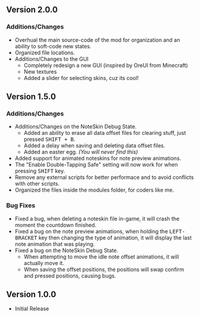 <!-- ## Version 2.0.0 (Pre-Release)
### Additions/Changes
- Overhual the main source-code of the mod for organization and an ability to soft-code new states.
- Organized some file locations.
- Additions/Changes on the NoteSkin State.
     - Added a display icon background to make it easier to see.
     - Change the highlight icon to match the newer display icon.
     - Change the NoteSkin State title format.
- Added the support for splash skins.
     - Added a display offsets for x, y, and size of the icon to modify the `display.json` for splash skins.
- Added a new setting "Disable Display Animation", which is self-explanatory in its name.
- Added an at-selector for the `preview.json`; just look at the `AT-SELECTOR DOCS.md` in the json folder.
- Added some new sounds.

> [!NOTE]
> The Noteskin Debug State is temporarily removed becuase. I wanna rush it out becuase it has been 4 months without an update, so cut me some slack. This will be re-added back in the version `2.0.0 (Release)`. -->

## Version 2.0.0
### Additions/Changes
- Overhual the main source-code of the mod for organization and an ability to soft-code new states.
- Organized file locations.
- Additions/Changes to the GUI 
     - Completely redesign a new GUI (inspired by OreUI from Minecraft)
     - New textures
     - Added a slider for selecting skins, cuz its cool!


## Version 1.5.0
### Additions/Changes
- Additions/Changes on the NoteSkin Debug State.
     - Added an ability to erase all data offset files for clearing stuff, just pressed <kbd>SHIFT + B</kbd>.
     - Added a delay when saving and deleting data offset files.
     - Added an easter egg. _(You will never find this)_
- Added support for animated noteskins for note preview animations.
- The "Enable Double-Tapping Safe" setting will now work for when pressing <kbd>SHIFT</kbd> key.
- Remove any external scripts for better performace and to avoid conflicts with other scripts.
- Organized the files inside the modules folder, for coders like me.

### Bug Fixes
- Fixed a bug, when deleting a noteskin file in-game, it will crash the moment the countdown finished.
- Fixed a bug on the note preview animations, when holding the <kbd>LEFT-BRACKET</kbd> key then changing the type of animation, it will display the last note animation that was playing.
- Fixed a bug on the NoteSkin Debug State.
     - When attempting to move the idle note offset animations, it will actually move it.
     - When saving the offset positions, the positions will swap confirm and pressed positions, causing bugs.

## Version 1.0.0
- Initial Release